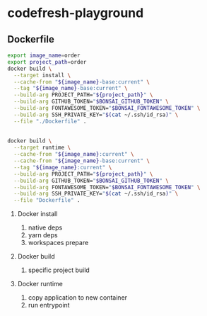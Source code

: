 # codefresh-playground

## Dockerfile
```bash
export image_name=order
export project_path=order
docker build \
  --target install \
  --cache-from "${image_name}-base:current" \
  --tag "${image_name}-base:current" \
  --build-arg PROJECT_PATH="${project_path}" \
  --build-arg GITHUB_TOKEN="$BONSAI_GITHUB_TOKEN" \
  --build-arg FONTAWESOME_TOKEN="$BONSAI_FONTAWESOME_TOKEN" \
  --build-arg SSH_PRIVATE_KEY="$(cat ~/.ssh/id_rsa)" \
  --file "./Dockerfile" .
  
  
docker build \
  --target runtime \
  --cache-from "${image_name}:current" \
  --cache-from "${image_name}-base:current" \
  --tag "${image_name}:current" \
  --build-arg PROJECT_PATH="${project_path}" \
  --build-arg GITHUB_TOKEN="$BONSAI_GITHUB_TOKEN" \
  --build-arg FONTAWESOME_TOKEN="$BONSAI_FONTAWESOME_TOKEN" \
  --build-arg SSH_PRIVATE_KEY="$(cat ~/.ssh/id_rsa)" \
  --file "Dockerfile" .
```

1. Docker install
   1. native deps
   2. yarn deps
   3. workspaces prepare

2. Docker build
   1. specific project build

3. Docker runtime
   1. copy application to new container
   2. run entrypoint
